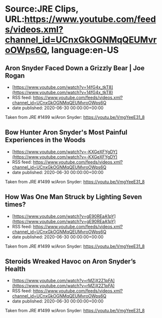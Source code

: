 # Source:JRE Clips, URL:https://www.youtube.com/feeds/videos.xml?channel_id=UCnxGkOGNMqQEUMvroOWps6Q, language:en-US

## Aron Snyder Faced Down a Grizzly Bear | Joe Rogan
 - [https://www.youtube.com/watch?v=14fG4x_tkT8](https://www.youtube.com/watch?v=14fG4x_tkT8)
 - RSS feed: https://www.youtube.com/feeds/videos.xml?channel_id=UCnxGkOGNMqQEUMvroOWps6Q
 - date published: 2020-06-30 00:00:00+00:00

Taken from JRE #1499 w/Aron Snyder:
https://youtu.be/VmgYeeE31_8

## Bow Hunter Aron Snyder's Most Painful Experiences in the Woods
 - [https://www.youtube.com/watch?v=-KXGeXFYgDY](https://www.youtube.com/watch?v=-KXGeXFYgDY)
 - RSS feed: https://www.youtube.com/feeds/videos.xml?channel_id=UCnxGkOGNMqQEUMvroOWps6Q
 - date published: 2020-06-30 00:00:00+00:00

Taken from JRE #1499 w/Aron Snyder: https://youtu.be/VmgYeeE31_8

## How  Was One Man Struck by Lighting Seven times?
 - [https://www.youtube.com/watch?v=gE90REaA1pY](https://www.youtube.com/watch?v=gE90REaA1pY)
 - RSS feed: https://www.youtube.com/feeds/videos.xml?channel_id=UCnxGkOGNMqQEUMvroOWps6Q
 - date published: 2020-06-30 00:00:00+00:00

Taken from JRE #1499 w/Aron Snyder: https://youtu.be/VmgYeeE31_8

## Steroids Wreaked Havoc on Aron Snyder’s Health
 - [https://www.youtube.com/watch?v=rMZjX2Z1pFA](https://www.youtube.com/watch?v=rMZjX2Z1pFA)
 - RSS feed: https://www.youtube.com/feeds/videos.xml?channel_id=UCnxGkOGNMqQEUMvroOWps6Q
 - date published: 2020-06-30 00:00:00+00:00

Taken from JRE #1499 w/Aron Snyder: https://youtu.be/VmgYeeE31_8

